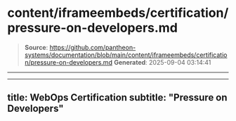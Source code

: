 # content/iframeembeds/certification/pressure-on-developers.md

> **Source**: https://github.com/pantheon-systems/documentation/blob/main/content/iframeembeds/certification/pressure-on-developers.md
> **Generated**: 2025-09-04 03:14:41

---

---
title: WebOps Certification
subtitle: "Pressure on Developers"
---

<Partial file="certification-guide/pressure-on-developers.md" />
